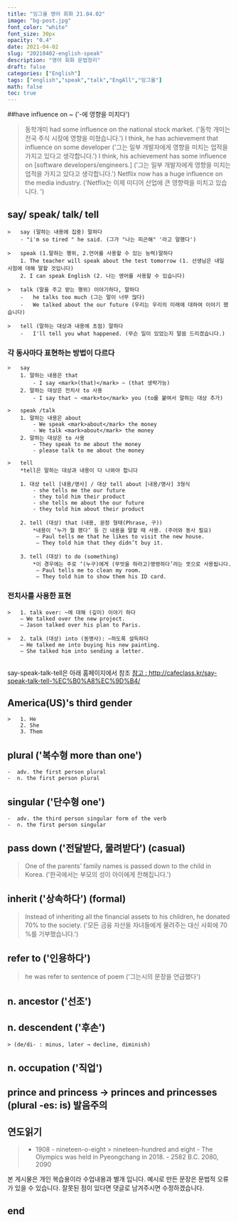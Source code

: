 ```yaml
---
title: "잉그올 영어 회화 21.04.02"
image: "bg-post.jpg"
font_color: "white"
font_size: 30px
opacity: "0.4"
date: 2021-04-02
slug: "20210402-english-speak"
description: "영어 회화 문법정리"
draft: false
categories: ["English"]
tags: ["english","speak","talk","EngAll","잉그올"]
math: false
toc: true
---
```


##have influence on ~ ('-에 영향을 미치다')
>	동학개미 had some influence on the national stock market. ('동학 개미는 전국 주식 시장에 영향을 미쳤습니다.')
>	I think, he has achievement that influence on some developer ('그는 일부 개발자에게 영향을 미치는 업적을 가지고 있다고 생각합니다.')
> I think, his achievement has some influence on [software developers/engineers.] ('그는 일부 개발자에게 영향을 미치는 업적을 가지고 있다고 생각합니다.')
> Netflix now has a huge influence on the media industry.  ('Netflix는 이제 미디어 산업에 큰 영향력을 미치고 있습니다. ')


## 	say/ speak/ talk/ tell
	>	say (말하는 내용에 집중) 말하다
		- "i'm so tired " he said. (그가 "나는 피곤해" '라고 말했다')
		
	>	speak (1.말하는 행위, 2.언어를 사용할 수 있는 능력)말하다
		1. The teacher will speak about the test tomorrow (1. 선생님은 내일 시험에 대해 말할 것입니다)
		2. I can speak English (2. 나는 영어를 사용할 수 있습니다)
	
	> 	talk (말을 주고 받는 행위) 이야기하다, 말하다
		-	he talks too much (그는 말이 너무 많다)
		- 	We talked about the our future (우리는 우리의 미래에 대하여 이야기 했습니다)

	> 	tell (말하는 대상과 내용에 초점) 말하다 
		-	I'll tell you what happened. (무슨 일이 있었는지 말씀 드리겠습니다.)
	
### 각 동사마다 표현하는 방법이 다르다
	>	say
		1. 말하는 내용은 that
			- I say <mark>(that)</mark> ~ (that 생략가능)
		2. 말하는 대상은 전치사 to 사용 
			- I say that ~ <mark>to</mark> you (to를 붙여서 말하는 대상 추가)

	>	speak /talk
		1. 말하는 내용은 about
			- We speak <mark>about</mark> the money
			- We talk <mark>about</mark> the money
		2. 말하는 대상은 to 사용
			- They speak to me about the money
			- please talk to me about the money
			
	>	tell 
		*tell은 말하는 대상과 내용이 다 나와야 합니다
		
		1. 대상 tell [내용/명사] / 대상 tell about [내용/명사] 3형식 
			- she tells me the our future
			- they told him their product
			- she tells me about the our future
			- they told him about their product
			
		2. tell (대상) that (내용, 문장 형태(Phrase, 구))
			*내용이 ‘누가 뭘 했다’ 등 긴 내용을 말할 때 사용. (주어와 동사 필요)
			 – Paul tells me that he likes to visit the new house.
			 – They told him that they didn’t buy it.

		3. tell (대상) to do (something)
			*이 경우에는 주로 ‘(누구)에게 (무엇을 하라고)명령하다’라는 뜻으로 사용됩니다.
			 – Paul tells me to clean my room.
			 – They told him to show them his ID card.

### 전치사를 사용한 표현

	>	1. talk over: ~에 대해 (깊이) 이야기 하다
		– We talked over the new project.
		– Jason talked over his plan to Paris. 

	>	2. talk (대상) into (동명사): ~하도록 설득하다
		– He talked me into buying his new painting.
		– She talked him into sending a letter.		


<br>
say-speak-talk-tell은 아래 홈페이지에서 참조
<a href="http://cafeclass.kr/say-speak-talk-tell-%EC%B0%A8%EC%9D%B4/">참고 : http://cafeclass.kr/say-speak-talk-tell-%EC%B0%A8%EC%9D%B4/</a>


		
## 	America(US)'s third gender 
	> 	1. He
		2. She
		3. Them

## plural ('복수형 more than one')
	-  adv. the first person plural
	-  n. the first person plural
	
## singular  ('단수형 one')
	-  adv. the third person singular form of the verb
	-  n. the first person singular

## 	pass down ('전달받다, 물려받다') (casual) 
>	One of the parents’ family names is passed down to the child in Korea. ('한국에서는 부모의 성이 아이에게 전해집니다.')

## 	inherit ('상속하다') (formal) 
>	Instead of inheriting all the financial assets to his children, he donated 70% to the society. ('모든 금융 자산을 자녀들에게 물려주는 대신 사회에 70 %를 기부했습니다.')

## 	refer to ('인용하다')
>	he was refer to sentence of poem ('그는시의 문장을 언급했다')

## 	n. ancestor ('선조')

## 	n. descendent  ('후손')
	> (de/di- : minus, later → decline, diminish)
	
## 	n. occupation   ('직업')

## 	prince and princess → princes and princesses (plural -es: is) 발음주의

## 연도읽기
>	- 1908 - nineteen-o-eight > nineteen-hundred and eight 
	- The Olympics was held in Pyeongchang in 2018.
	- 2582 B.C. 2080, 2090



본 게시물은 개인 복습용이라 수업내용과 별개 입니다.
예시로 만든 문장은 문법적 오류가 있을 수 있습니다. 
잘못된 점이 있다면 댓글로 남겨주시면 수정하겠습니다. 


## end